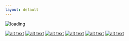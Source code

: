 ```yaml
---
layout: default
---
```

![loading](https://user-images.githubusercontent.com/29679899/101273462-95d53500-3763-11eb-8e60-f4ae1ac667d1.gif)
<!-- display the social media buttons in README -->

[![alt text][1.2]][1]
[![alt text][2.2]][2]
[![alt text][3.2]][3]
[![alt text][4.2]][4]
[![alt text][5.2]][5]
[![alt text][6.2]][6]


<!-- links to social media icons -->

<!-- icons with padding -->

[1.1]: http://i.imgur.com/z39EL14.png (github icon with padding) 
[2.1]: http://i.imgur.com/UuyeQZs.png (twitter icon with padding) 
[3.1]: http://i.imgur.com/0gXuG0N.png (linkedin icon with padding)
[4.1]: http://i.imgur.com/K2eLVPp.png (soundcloud icon with padding)
[5.1]: http://i.imgur.com/K2eLVPp.png (soundcloud icon with padding)
[6.1]: http://i.imgur.com/FmiRizP.png (youtube icon with padding)

<!-- icons without padding -->
[1.2]: http://i.imgur.com/MBpTmib.png (github icon without padding) 
[2.2]: http://i.imgur.com/gPtDT24.png (twitter icon without padding) 
[3.2]: http://i.imgur.com/DYEQR1h.png (linkedin icon without padding)  
[4.2]: http://i.imgur.com/tSiu5uK.png (soundcloud icon without padding)  
[5.2]: http://i.imgur.com/tSiu5uK.png (soundcloud icon without padding)
[6.2]: http://i.imgur.com/M53f65R.png (youtube icon without padding) 


<!-- links to social media accounts -->

[1]: http://www.github.com/christianThardy
[2]: http://www.twitter.com/hollyhval
[3]: https://www.linkedin.com/in/christianth-to/
[4]: http://www.soundcloud.com/hollyhval
[5]: http://www.soundcloud.com/aldousband
[6]: https://www.youtube.com/playlist?list=PLvRxqNCqbSYEB6H1V4ZJtrRtta5nhkhdL
